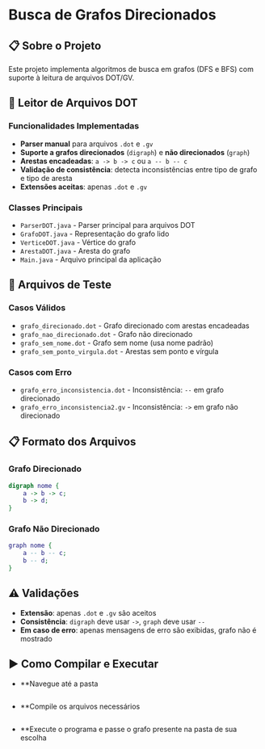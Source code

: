 # Busca de Grafos Direcionados

## 📋 Sobre o Projeto

Este projeto implementa algoritmos de busca em grafos (DFS e BFS) com suporte à leitura de arquivos DOT/GV.

## 🔧 Leitor de Arquivos DOT

### Funcionalidades Implementadas

- **Parser manual** para arquivos `.dot` e `.gv`
- **Suporte a grafos direcionados** (`digraph`) e **não direcionados** (`graph`)
- **Arestas encadeadas**: `a -> b -> c` ou `a -- b -- c`
- **Validação de consistência**: detecta inconsistências entre tipo de grafo e tipo de aresta
- **Extensões aceitas**: apenas `.dot` e `.gv`

### Classes Principais

- `ParserDOT.java` - Parser principal para arquivos DOT
- `GrafoDOT.java` - Representação do grafo lido
- `VerticeDOT.java` - Vértice do grafo
- `ArestaDOT.java` - Aresta do grafo
- `Main.java` - Arquivo principal da aplicação

## 📄 Arquivos de Teste

### Casos Válidos
- `grafo_direcionado.dot` - Grafo direcionado com arestas encadeadas
- `grafo_nao_direcionado.dot` - Grafo não direcionado
- `grafo_sem_nome.dot` - Grafo sem nome (usa nome padrão)
- `grafo_sem_ponto_virgula.dot` - Arestas sem ponto e vírgula

### Casos com Erro
- `grafo_erro_inconsistencia.dot` - Inconsistência: `--` em grafo direcionado
- `grafo_erro_inconsistencia2.gv` - Inconsistência: `->` em grafo não direcionado

## 📋 Formato dos Arquivos

### Grafo Direcionado
```dot
digraph nome {
    a -> b -> c;
    b -> d;
}
```

### Grafo Não Direcionado
```dot
graph nome {
    a -- b -- c;
    b -- d;
}
```

## ⚠️ Validações

- **Extensão**: apenas `.dot` e `.gv` são aceitos
- **Consistência**: `digraph` deve usar `->`, `graph` deve usar `--`
- **Em caso de erro**: apenas mensagens de erro são exibidas, grafo não é mostrado

## ▶️ Como Compilar e Executar


- **Navegue até a pasta
```dot cd cd Busca-de-Grafos-Direcionados 
```
- **Compile os arquivos necessários
```dot javac leitura/Main.java leitura/ParserDOT.java leitura/GrafoDOT.java leitura/VerticeDOT.java leitura/ArestaDOT.java
```
- **Execute o programa e passe o grafo presente na pasta de sua escolha
``` dot java -cp . leitura.Main <grafo.dot>
```
